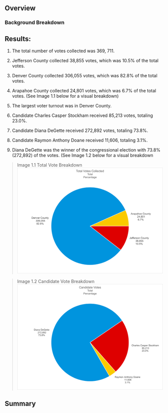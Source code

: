 ## Overview
### **Background Breakdown**

## Results:
1. The total number of votes collected was 369, 711.
2. Jefferson County collected 38,855 votes, which was 10.5% of the total votes.
3. Denver County collected 306,055 votes, which was 82.8% of the total votes.
4. Arapahoe County collected 24,801 votes, which was 6.7% of the total votes.
(See Image 1.1 below for a visual breakdown)

5. The largest voter turnout was in Denver County.
6. Candidate Charles Casper Stockham received 85,213 votes, totaling 23.0%.
7. Candidate Diana DeGette received 272,892 votes, totaling 73.8%.
8. Candidate Raymon Anthony Doane received 11,606, totaling 3.1%.

9. Diana DeGette was the winner of the congressional election with 73.8% (272,892) of the votes.
(See Image 1.2 below for a visual breakdown

>Image 1.1 Total Vote Breakdown
![Total Votes Pie Chart](https://github.com/ltkdobbs/election_analysis/blob/main/Resources/Total%20Votes%20Pie%20Chart.png)

>Image 1.2 Candidate Vote Breakdown
![Candidate Votes Pie Chart](https://github.com/ltkdobbs/election_analysis/blob/main/Resources/Candidate%20Votes%20Pie%20Chart.png)

## Summary

